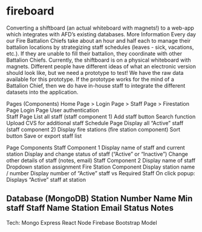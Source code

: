 # fireboard

Converting a shiftboard (an actual whiteboard with magnets!) to a web-app which integrates with AFD’s existing databases.
More Information
Every day our Fire Battalion Chiefs take about an hour and half each to manage their battalion locations by strategizing staff schedules (leaves - sick, vacations, etc.). If they are unable to fill their battalion, they coordinate with other Battalion Chiefs. 
Currently, the shiftboard is on a physical whiteboard with magnets. Different people have different ideas of what an electronic version should look like, but we need a prototype to test! 
We have the raw data available for this prototype. If the prototype works for the mind of a Battalion Chief, then we do have in-house staff to integrate the different datasets into the application.


Pages (Components) 
Home Page > Login Page > Staff Page > Firestation Page 
Login Page
User authentication  
Staff Page 
List all staff (staff component 1) 
Add staff button 
Search function 
Upload CVS for additional staff 
Schedule Page 
Display all “Active” staff (staff component 2) 
Display fire stations (fire station component) 
Sort button 
Save or export staff list 



Page Components 
Staff Component 1
Display name of staff and current station 
Display and change status of staff (“Active” or “Inactive”)
Change other details of staff (notes, email) 
Staff Component 2 
Display name of staff
Dropdown station assignment 
Fire Station Component
Display station name / number 
Display number of “Active” staff vs Required Staff 
On click popup: 
Displays “Active” staff at station 

Database (MongoDB) 
Station
Number
Name
Min staff 
Staff
Name 
Station 
Email 
Status
Notes 
---------------------------
Tech:
Mongo
Express
React
Node
Firebase
Bootstrap
Model 
